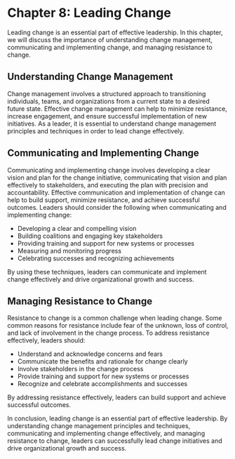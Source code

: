 Chapter 8: Leading Change
=========================

Leading change is an essential part of effective leadership. In this chapter, we will discuss the importance of understanding change management, communicating and implementing change, and managing resistance to change.

Understanding Change Management
-------------------------------

Change management involves a structured approach to transitioning individuals, teams, and organizations from a current state to a desired future state. Effective change management can help to minimize resistance, increase engagement, and ensure successful implementation of new initiatives. As a leader, it is essential to understand change management principles and techniques in order to lead change effectively.

Communicating and Implementing Change
-------------------------------------

Communicating and implementing change involves developing a clear vision and plan for the change initiative, communicating that vision and plan effectively to stakeholders, and executing the plan with precision and accountability. Effective communication and implementation of change can help to build support, minimize resistance, and achieve successful outcomes. Leaders should consider the following when communicating and implementing change:

* Developing a clear and compelling vision
* Building coalitions and engaging key stakeholders
* Providing training and support for new systems or processes
* Measuring and monitoring progress
* Celebrating successes and recognizing achievements

By using these techniques, leaders can communicate and implement change effectively and drive organizational growth and success.

Managing Resistance to Change
-----------------------------

Resistance to change is a common challenge when leading change. Some common reasons for resistance include fear of the unknown, loss of control, and lack of involvement in the change process. To address resistance effectively, leaders should:

* Understand and acknowledge concerns and fears
* Communicate the benefits and rationale for change clearly
* Involve stakeholders in the change process
* Provide training and support for new systems or processes
* Recognize and celebrate accomplishments and successes

By addressing resistance effectively, leaders can build support and achieve successful outcomes.

In conclusion, leading change is an essential part of effective leadership. By understanding change management principles and techniques, communicating and implementing change effectively, and managing resistance to change, leaders can successfully lead change initiatives and drive organizational growth and success.
